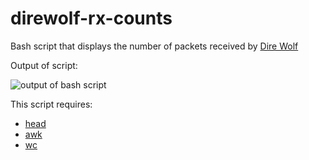 # direwolf-rx-counts
Bash script that displays the number of packets received by [Dire Wolf](https://github.com/wb2osz/direwolf)

Output of script:

![output of bash script](https://github.com/caseyjamesdavis/direwolf-rx-counts/screenshot.png)

This script requires:
* [head](https://en.wikipedia.org/wiki/Head_(Unix))
* [awk](https://en.wikipedia.org/wiki/AWK)
* [wc](https://en.wikipedia.org/wiki/Wc_(Unix))
